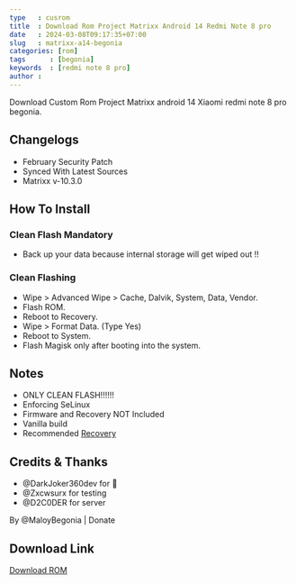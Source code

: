 ```yaml
---
type   : cusrom
title  : Download Rom Project Matrixx Android 14 Redmi Note 8 pro 
date   : 2024-03-08T09:17:35+07:00
slug   : matrixx-a14-begonia
categories: [rom]
tags      : [begonia]
keywords  : [redmi note 8 pro]
author :
---
```


Download Custom Rom Project Matrixx android 14 Xiaomi redmi note 8 pro begonia.

## Changelogs
- February Security Patch
- Synced With Latest Sources
- Matrixx v-10.3.0

## How To Install 
### Clean Flash Mandatory
- Back up your data because internal storage will get wiped out !!

### Clean Flashing
- Wipe > Advanced Wipe > Cache, Dalvik, System, Data, Vendor.
- Flash ROM.
- Reboot to Recovery.
- Wipe > Format Data. (Type Yes)
- Reboot to System.
- Flash Magisk only after booting into the system.

## Notes
- ONLY CLEAN FLASH!!!!!!
- Enforcing SeLinux
- Firmware and Recovery NOT Included
- Vanilla build 
- Recommended [Recovery](https://t.me/RedmiNote8ProUpdates/1378)

## Credits & Thanks
- @DarkJoker360dev for 🎄
- @Zxcwsurx for testing
- @D2C0DER for server

By @MaloyBegonia | Donate

## Download Link
[Download ROM](https://t.me/matrixxbegoniasupport/1667)

